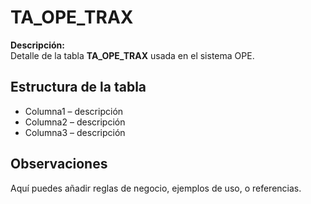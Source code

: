 # TA_OPE_TRAX

**Descripción:**  
Detalle de la tabla **TA_OPE_TRAX** usada en el sistema OPE.

## Estructura de la tabla
- Columna1 – descripción
- Columna2 – descripción
- Columna3 – descripción

## Observaciones
Aquí puedes añadir reglas de negocio, ejemplos de uso, o referencias.
